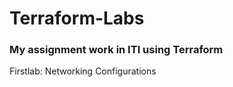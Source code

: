 # Terraform-Labs
### My assignment work in ITI using Terraform

Firstlab: Networking Configurations
